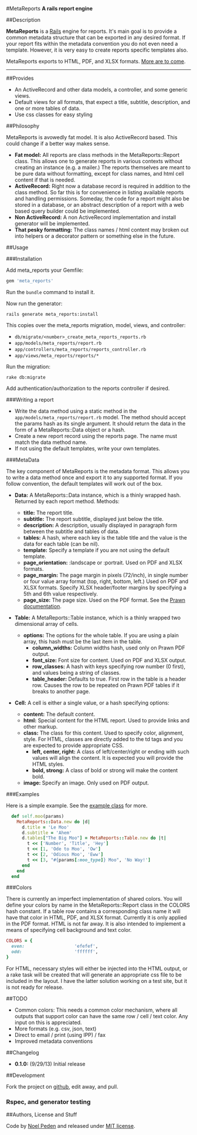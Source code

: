 #MetaReports
**A rails report engine**


##Description

**MetaReports** is a [Rails](https://github.com/rails/rails) engine for reports. It's main goal is to provide a common metadata structure that can be exported in any desired format. If your report fits within the metadata convention you do not even need a template. However, it is very easy to create reports specific templates also.

MetaReports exports to HTML, PDF, and XLSX formats. [More are to come](#todo).

---

##Provides

- An ActiveRecord and other data models, a controller, and some generic views. 
- Default views for all formats, that expect a title, subtitle, description, and one or more tables of data.
- Use css classes for easy styling

##Philosophy

MetaReports is avowedly fat model. It is also ActiveRecord based. This could change if a better way makes sense. 

- **Fat model:** All reports are class methods in the MetaReports::Report class. This allows one to generate reports in various contexts without creating an instance (e.g. a mailer.) The reports themselves are meant to be pure data without formatting, except for class names, and html cell content if that is needed. 
- **ActiveRecord:** Right now a database record is required in addition to the class method. So far this is for convenience in listing available reports and handling permissions. Someday, the code for a report might also be stored in a database, or an abstract description of a report with a web based query builder could be implemented. 
- **Non ActiveRecord:** A non ActiveRecord implementation and install generator will be implemented. 
- **That pesky formatting:** The class names / html content may broken out into helpers or a decorator pattern or something else in the future. 

##Usage

###Installation

Add meta_reports your Gemfile:

```ruby
gem 'meta_reports'
```

Run the `bundle` command to install it.

Now run the generator:

    rails generate meta_reports:install

This copies over the meta_reports migration, model, views, and controller: 

- `db/migrate/<number>_create_meta_reports_reports.rb`
- `app/models/meta_reports/report.rb`
- `app/controllers/meta_reports/reports_controller.rb`
- `app/views/meta_reports/reports/*`

Run the migration:

    rake db:migrate

Add authentication/authorization to the reports controller if desired.

###Writing a report

- Write the data method using a static method in the `app/models/meta_reports/report.rb` model. The method should accept the params hash as its single argument. It should return the data in the form of a MetaReports::Data object or a hash. 
- Create a new report record using the reports page. The name must match the data method name.
- If not using the default templates, write your own templates.

###MetaData

The key component of MetaReports is the metadata format. This allows you to write a data method once and export it to any supported format. If you follow convention, the default templates will work out of the box.

- **Data:** A MetaReports::Data instance, which is a thinly wrapped hash. Returned by each report method. Methods:
  - **title:** The report title.
  - **subtitle:** The report subtitle, displayed just below the title.
  - **description:** A description, usually displayed in paragraph form between the subtitle and tables of data.
  - **tables:** A hash, where each key is the table title and the value is the data for each table (can be nil).
  - **template:** Specify a template if you are not using the default template.
  - **page_orientation:** :landscape or :portrait. Used on PDF and XLSX formats. 
  - **page_margin:** The page margin in pixels (72/inch), in single number or four value array format (top, right, bottom, left.) Used on PDF and XLSX formats. Specify XLSX header/footer margins by specifying a 5th and 6th value respectively.
  - **page_size:** The page size. Used on the PDF format. See the [Prawn documentation](http://prawn.majesticseacreature.com/docs/0.11.1/Prawn/Document/PageGeometry.html).

- **Table:** A MetaReports::Table instance, which is a thinly wrapped two dimensional array of cells.
  - **options:** The options for the whole table. If you are using a plain array, this hash must be the last item in the table.
    - **column_widths:** Column widths hash, used only on Prawn PDF output. 
    - **font_size:** Font size for content. Used on PDF and XLSX output.
    - **row_classes:** A hash with keys specifying row number (0 first), and values being a string of classes. 
    - **table_header:** Defaults to true. First row in the table is a header row. Causes the row to be repeated on Prawn PDF tables if it breaks to another page.

- **Cell:** A cell is either a single value, or a hash specifying options:
  - **content:** The default content. 
  - **html:** Special content for the HTML report. Used to provide links and other markup.
  - **class:** The class for this content. Used to specify color, alignment, style. For HTML, classes are directly added to the td tags and you are expected to provide appropriate CSS.
    - **left, center, right:** A class of left/center/right or ending with such values will align the content. It is expected you will provide the HTML styles.
    - **bold, strong:** A class of bold or strong will make the content bold.
  - **image:** Specify an image. Only used on PDF output.

###Examples

Here is a simple example. See the [example class](spec/dummy/app/models/meta_reports/report.rb) for more.

```ruby
  def self.moo(params)
    MetaReports::Data.new do |d|
      d.title = 'Le Moo'
      d.subtitle = 'Ahem'
      d.tables["The Big Moo"] = MetaReports::Table.new do |t|
        t << ['Number', 'Title', 'Hey']
        t << [1, 'Ode to Moo', 'Ow']
        t << [2, 'Odious Moo', 'Eww']
        t << [3, "#{params[:moo_type]} Moo", 'No Way!']
      end
    end
  end
```

###Colors

There is currently an imperfect implementation of shared colors. You will define your colors by name in the MetaReports::Report class in the COLORS hash constant. If a table row contains a corresponding class name it will have that color in HTML, PDF, and XLSX format. Currently it is only applied in the PDF format. HTML is not far away. It is also intended to implement a means of specifying cell background and text color.

```ruby
COLORS = {
  even:                   'efefef',
  odd:                    'ffffff',
}
```

For HTML, necessary styles will either be injected into the HTML output, or a rake task will be created that will generate an appropriate css file to be included in the layout. I have the latter solution working on a test site, but it is not ready for release.

##TODO

- Common colors: This needs a common color mechanism, where all outputs that support color can have the same row / cell / text color. Any input on this is appreciated.
- More formats (e.g. csv, json, text)
- Direct to email / print (using IPP) / fax
- Improved metadata conventions

##Changelog

- **0.1.0:** (9/29/13) Initial release

##Development

Fork the project on [github](https://github.com/straydogstudio/meta_reports 'straydogstudio / MetaReports on Github'), edit away, and pull.

### Rspec, and generator testing

##Authors, License and Stuff

Code by [Noel Peden](http://straydogstudio.com) and released under [MIT license](http://www.opensource.org/licenses/mit-license.php).
